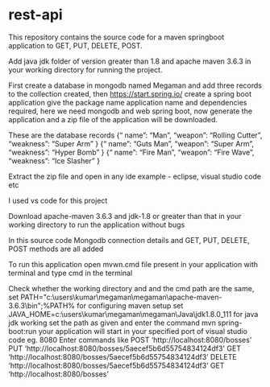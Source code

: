 # rest-api
This repository contains the source code for a maven springboot application to GET, PUT, DELETE, POST.


Add java jdk folder of version greater than 1.8 and apache maven 3.6.3 in your working directory for running the project.


First create a database in mongodb named Megaman and add three records to the collection created, then https://start.spring.io/ create a spring boot application give the package name application name and dependencies required, here we need mongodb and web spring boot, now generate the application and a zip file of the application will be downloaded.

 These are the database records
{“
  name”: “Man”,
  “weapon”: “Rolling Cutter”,
  “weakness”: “Super Arm”
 }
 {“
  name”: “Guts Man”,
  “weapon”: “Super Arm”,
  “weakness”: “Hyper Bomb”
 }
 {“
  name”: “Fire Man”,
  “weapon”: “Fire Wave”,
  “weakness”: “Ice Slasher”
 }


Extract the zip file and open in any ide example - eclipse, visual studio code etc

I used vs code for this project 


Download apache-maven 3.6.3 and jdk-1.8 or greater than that in your working directory to run the application without bugs


In this source code Mongodb connection details and GET, PUT, DELETE, POST methods are all added

To run this application open mvwn.cmd file present in your application with terminal and type cmd in the terminal

Check whether the working directory and and the cmd path are the same, 
set PATH="c:\users\kumar\megaman\megaman\apache-maven-3.6.3\bin";%PATH% for configuring maven setup
set JAVA_HOME=c:\users\kumar\megaman\megaman\Java\jdk1.8.0_111 for java jdk working
set the path as given and enter the command 
mvn spring-boot:run
your application will start in your specified port of visual studio code eg. 8080
Enter commands like
POST ‘http://localhost:8080/bosses’
PUT ‘http://localhost:8080/bosses/5aecef5b6d55754834124df3'
GET ‘http://localhost:8080/bosses/5aecef5b6d55754834124df3’
DELETE ‘http://localhost:8080/bosses/5aecef5b6d55754834124df3’
GET ‘http://localhost:8080/bosses’

